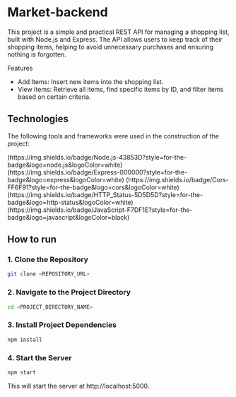 # Market-backend

This project is a simple and practical REST API for managing a shopping list, built with Node.js and Express. The API allows users to keep track of their shopping items, helping to avoid unnecessary purchases and ensuring nothing is forgotten.

Features
- Add Items: Insert new items into the shopping list.
- View Items: Retrieve all items, find specific items by ID, and filter items based on certain criteria.

## Technologies
The following tools and frameworks were used in the construction of the project:<br>
<p>
    (https://img.shields.io/badge/Node.js-43853D?style=for-the-badge&logo=node.js&logoColor=white)
    (https://img.shields.io/badge/Express-000000?style=for-the-badge&logo=express&logoColor=white)
    (https://img.shields.io/badge/Cors-FF6F91?style=for-the-badge&logo=cors&logoColor=white)
    (https://img.shields.io/badge/HTTP_Status-5D5D5D?style=for-the-badge&logo=http-status&logoColor=white)
    (https://img.shields.io/badge/JavaScript-F7DF1E?style=for-the-badge&logo=javascript&logoColor=black)
</p>

## How to run

### 1. Clone the Repository

```bash
git clone <REPOSITORY_URL>
```

### 2. Navigate to the Project Directory

```bash
cd <PROJECT_DIRECTORY_NAME>
```

### 3. Install Project Dependencies

```bash
npm install
```

### 4. Start the Server

```bash
npm start
```
This will start the server at http://localhost:5000.
